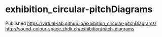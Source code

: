 # exhibition_circular-pitchDiagrams

Published https://virtual-lab.github.io/exhibition_circular-pitchDiagrams/
http://sound-colour-space.zhdk.ch/exhibition/pitch-diagrams
